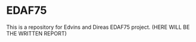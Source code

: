 # EDAF75

This is a repository for Edvins and Direas EDAF75 project. (HERE WILL BE THE WRITTEN REPORT)
